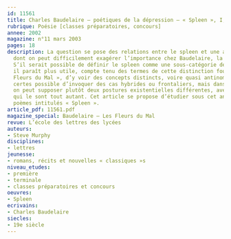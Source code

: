 ```yaml
---
id: 11561
title: Charles Baudelaire – poétiques de la dépression – « Spleen », I, II, et IV
rubrique: Poésie [classes préparatoires, concours]
annee: 2002
magazine: n°11 mars 2003
pages: 18
description: La question se pose des relations entre le spleen et une autre catégorie
  dont on peut difficilement exagérer l’importance chez Baudelaire, la mélancolie.
  S’il serait possible de définir le spleen comme une sous-catégorie de la mélancolie,
  il paraît plus utile, compte tenu des termes de cette distinction fournis par « Les
  Fleurs du Mal », d’y voir des concepts distincts, voire quasi antinomiques. Il serait
  certes possible d’invoquer des cas hybrides ou frontaliers, mais dans bien des cas,
  on peut supposer plutôt deux postures existentielles différentes, avec des traitements
  qui le sont tout autant. Cet article se propose d’étudier sous cet angle trois des
  poèmes intitulés « Spleen ».
article_pdf: 11561.pdf
magazine_special: Baudelaire – Les Fleurs du Mal
revue: L’école des lettres des lycées
auteurs:
- Steve Murphy
disciplines:
- lettres
jeunesse:
- romans, récits et nouvelles « classiques »s
niveau_etudes:
- première
- terminale
- classes préparatoires et concours
oeuvres:
- Spleen
ecrivains:
- Charles Baudelaire
siecles:
- 19e siècle
---
```

